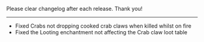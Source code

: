 Please clear changelog after each release.
Thank you!

-----------------
- Fixed Crabs not dropping cooked crab claws when killed whilst on fire
- Fixed the Looting enchantment not affecting the Crab claw loot table
